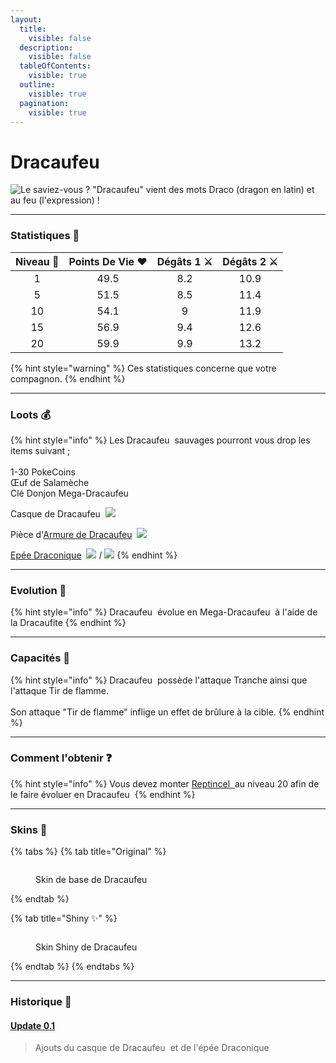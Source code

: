 ```yaml
---
layout:
  title:
    visible: false
  description:
    visible: false
  tableOfContents:
    visible: true
  outline:
    visible: true
  pagination:
    visible: true
---
```


# Dracaufeu

<img src="../../../.gitbook/assets/file.excalidraw (2).svg" alt="Le saviez-vous ? &#x22;Dracaufeu&#x22; vient des mots Draco (dragon en latin)  et  au feu (l&#x27;expression) !" class="gitbook-drawing">

***

### Statistiques 💠

| Niveau 🧪 | Points De Vie ❤️ | Dégâts 1 ⚔️ | Dégâts 2 ⚔️ |
| :-------: | :--------------: | :---------: | :---------: |
|     1     |       49.5       |     8.2     |     10.9    |
|     5     |       51.5       |     8.5     |     11.4    |
|     10    |       54.1       |      9      |     11.9    |
|     15    |       56.9       |     9.4     |     12.6    |
|     20    |       59.9       |     9.9     |     13.2    |

{% hint style="warning" %}
Ces statistiques concerne que votre compagnon.
{% endhint %}

***

### Loots 💰

{% hint style="info" %}
Les Dracaufeu <img src="../../../.gitbook/assets/charizard (10).png" alt="" data-size="line">  sauvages pourront vous drop les items suivant ; \
\
&#x20;1-30 PokeCoins <img src="../../../.gitbook/assets/image (140).png" alt="" data-size="line">\
Œuf de Salamèche <img src="../../../.gitbook/assets/image (268).png" alt="" data-size="line">\
Clé Donjon Mega-Dracaufeu <img src="../../../.gitbook/assets/image (269).png" alt="" data-size="line">

Casque de Dracaufeu <img src="../../../.gitbook/assets/Charizard_helmet (1).png" alt="" data-size="line"> ![](../../../.gitbook/assets/image.png)

Pièce d'[Armure de Dracaufeu](../../../equipement/armures/armure-de-dracaufeu.md) <img src="../../../.gitbook/assets/charizard_armors (4).png" alt="" data-size="line">  ![](<../../../.gitbook/assets/image (258).png>)&#x20;

&#x20;[Epée Draconique](../../../equipement/armes/epee-draconique.md) <img src="../../../.gitbook/assets/charizard_weapon (4).png" alt="" data-size="line"> ![](../../../.gitbook/assets/image.png)  / ![](<../../../.gitbook/assets/image (259).png>)
{% endhint %}

***

### Evolution 🔆

{% hint style="info" %}
Dracaufeu <img src="../../../.gitbook/assets/charizard (10).png" alt="" data-size="line"> évolue en Mega-Dracaufeu <img src="../../../.gitbook/assets/charizard_mega (5).png" alt="" data-size="line"> à l'aide de la Dracaufite<img src="../../../.gitbook/assets/image (267).png" alt="" data-size="original">
{% endhint %}

***

### Capacités  🏹

{% hint style="info" %}
Dracaufeu <img src="../../../.gitbook/assets/charizard (10).png" alt="" data-size="line">  possède l'attaque Tranche ainsi que l'attaque Tir de flamme.\
\
Son attaque "Tir de flamme" inflige un effet de brûlure à la cible.
{% endhint %}

***

### Comment l'obtenir ❓

{% hint style="info" %}
Vous devez monter [Reptincel <img src="../../../.gitbook/assets/charmeleon (7).png" alt="" data-size="line"> ](a.md)au niveau 20 afin de le faire évoluer en Dracaufeu <img src="../../../.gitbook/assets/charizard (10).png" alt="" data-size="line">&#x20;
{% endhint %}

***

### Skins 🎨

{% tabs %}
{% tab title="Original" %}
<figure><img src="../../../.gitbook/assets/charizard (1).png" alt=""><figcaption><p>Skin de base de Dracaufeu</p></figcaption></figure>
{% endtab %}

{% tab title="Shiny ✨" %}
<figure><img src="../../../.gitbook/assets/shinycharizard.png" alt=""><figcaption><p>Skin Shiny de Dracaufeu</p></figcaption></figure>
{% endtab %}
{% endtabs %}

***

### Historique 📖&#x20;

#### [Update 0.1](../../../pokedonjon/mise-a-jours.md#samedi-6-juillet-2024-or-m.a.j.-0.1-maintenance)

> Ajouts du casque de Dracaufeu <img src="../../../.gitbook/assets/image (1).png" alt="" data-size="original"> et de l'épée Draconique <img src="../../../.gitbook/assets/image (1).png" alt="" data-size="original">&#x20;
